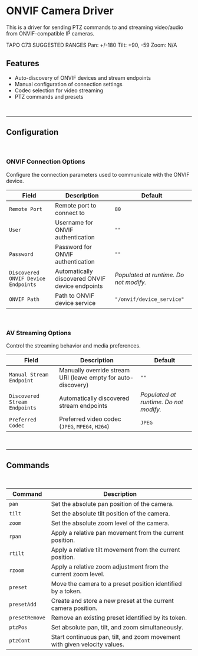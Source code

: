# ONVIF Camera Driver

This is a driver for sending PTZ commands to and streaming video/audio from ONVIF-compatible IP cameras.

TAPO C73 SUGGESTED RANGES
Pan: +/-180
Tilt: +90, -59
Zoom: N/A

## Features

- Auto-discovery of ONVIF devices and stream endpoints
- Manual configuration of connection settings
- Codec selection for video streaming
- PTZ commands and presets
<br />

---

## Configuration
<br />

### ONVIF Connection Options

Configure the connection parameters used to communicate with the ONVIF device.

| Field                               | Description                                     | Default                                |
|-------------------------------------|-------------------------------------------------|----------------------------------------|
| `Remote Port`                       | Remote port to connect to                       | `80`                                   |
| `User`                              | Username for ONVIF authentication               | `""`                                   |
| `Password`                          | Password for ONVIF authentication               | `""`                                   |
| `Discovered ONVIF Device Endpoints` | Automatically discovered ONVIF device endpoints | _Populated at runtime. Do not modify._ |
| `ONVIF Path`                        | Path to ONVIF device service                    | `"/onvif/device_service"`              |

<br />

### AV Streaming Options

Control the streaming behavior and media preferences.

| Field                         | Description                                                   | Default                                |
|-------------------------------|---------------------------------------------------------------|----------------------------------------|
| `Manual Stream Endpoint`      | Manually override stream URI (leave empty for auto-discovery) | `""`                                   |
| `Discovered Stream Endpoints` | Automatically discovered stream endpoints                     | _Populated at runtime. Do not modify._ |
| `Preferred Codec`             | Preferred video codec (`JPEG`, `MPEG4`, `H264`)               | `JPEG`                                 |

<br />

---

## Commands
<br />

| Command        | Description                                                               |
|----------------|---------------------------------------------------------------------------|
| `pan`          | Set the absolute pan position of the camera.                              |
| `tilt`         | Set the absolute tilt position of the camera.                             |
| `zoom`         | Set the absolute zoom level of the camera.                                |
| `rpan`         | Apply a relative pan movement from the current position.                  |
| `rtilt`        | Apply a relative tilt movement from the current position.                 |
| `rzoom`        | Apply a relative zoom adjustment from the current zoom level.             |
| `preset`       | Move the camera to a preset position identified by a token.               |
| `presetAdd`    | Create and store a new preset at the current camera position.             |
| `presetRemove` | Remove an existing preset identified by its token.                        |
| `ptzPos`       | Set absolute pan, tilt, and zoom simultaneously.                          |
| `ptzCont`      | Start continuous pan, tilt, and zoom movement with given velocity values. |

